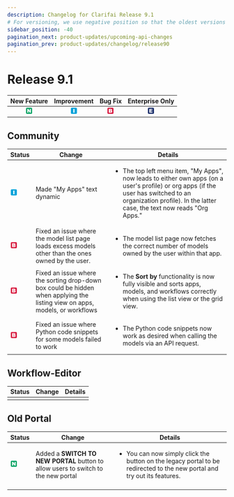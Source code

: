 ```yaml
---
description: Changelog for Clarifai Release 9.1
# For versioning, we use negative position so that the oldest versions are displayed at the bottom. Any time you add a new version, increase the position by -1.
sidebar_position: -40
pagination_next: product-updates/upcoming-api-changes
pagination_prev: product-updates/changelog/release90
---
```


# Release 9.1

| New Feature | Improvement | Bug Fix | Enterprise Only |
| :---: | :---: | :---: | :---: |
| ![new-feature](/img/new_feature.jpg) | ![improvement](/img/improvement.jpg) | ![bug](/img/bug.jpg) | ![enterprise](/img/enterprise.jpg) |

## Community  
|Status                                |Change                  |Details                    |
|--------------------------------------|------------------------|---------------------------|
|![improvement](/img/improvement.jpg)|Made "My Apps" text dynamic  |<ul><li>The top left menu item, "My Apps", now leads to either own apps (on a user's profile) or org apps (if the user has switched to an organization profile). In the latter case, the text now reads "Org Apps."</li></ul>|
|![bug](/img/bug.jpg)|Fixed an issue where the model list page loads excess models other than the ones owned by the user.|<ul><li>The model list page now fetches the correct number of models owned by the user within that app. </li></ul>|
|![bug](/img/bug.jpg)|Fixed an issue where the sorting drop-down box could be hidden when applying the listing view on apps, models, or workflows|<ul><li>The **Sort by** functionality is now fully visible and sorts apps, models, and workflows correctly when using the list view or the grid view.</li></ul>| 
|![bug](/img/bug.jpg)|Fixed an issue where Python code snippets for some models failed to work |<ul><li>The Python code snippets now work as desired when calling the models via an API request.</li></ul>|


## Workflow-Editor
|Status     |Change                                             |Details                                            |
|-----------|---------------------------------------------------|----------------------------------------------------|
|||


## Old Portal
|Status     |Change                                             |Details                                            |
|-----------|---------------------------------------------------|----------------------------------------------------|
|![new-feature](/img/new_feature.jpg)|Added a **SWITCH TO NEW PORTAL** button to allow users to switch to the new portal|<ul><li>You can now simply click the button on the legacy portal to be redirected to the new portal and try out its features.</li></ul>|
|| |


